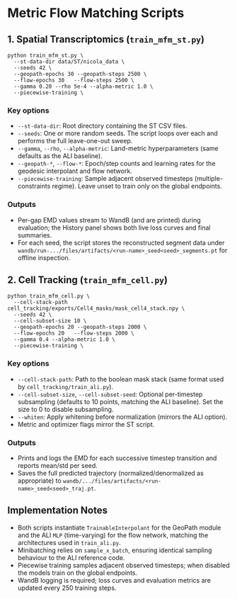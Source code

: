 # Metric Flow Matching Scripts

## 1️. Spatial Transcriptomics (`train_mfm_st.py`)

```
python train_mfm_st.py \
  --st-data-dir data/ST/nicola_data \
  --seeds 42 \
  --geopath-epochs 30 --geopath-steps 2500 \
  --flow-epochs 30   --flow-steps 2500 \
  --gamma 0.20 --rho 5e-4 --alpha-metric 1.0 \
  --piecewise-training \
```

### Key options
- `--st-data-dir`: Root directory containing the ST CSV files.
- `--seeds`: One or more random seeds. The script loops over each and performs the full leave-one-out sweep.
- `--gamma`, `--rho`, `--alpha-metric`: Land-metric hyperparameters (same defaults as the ALI baseline).
- `--geopath-*`, `--flow-*`: Epoch/step counts and learning rates for the geodesic interpolant and flow network.
- `--piecewise-training`: Sample adjacent observed timesteps (multiple-constraints regime). Leave unset to train only on the global endpoints.

### Outputs
- Per-gap EMD values stream to WandB (and are printed) during evaluation; the History panel shows both live loss curves and final summaries.
- For each seed, the script stores the reconstructed segment data under `wandb/run-.../files/artifacts/<run-name>_seed<seed>_segments.pt` for offline inspection.

## 2️. Cell Tracking (`train_mfm_cell.py`)

```
python train_mfm_cell.py \
  --cell-stack-path cell_tracking/exports/Cell4_masks/mask_cell4_stack.npy \
  --seeds 42 \
  --cell-subset-size 10 \
  --geopath-epochs 20 --geopath-steps 2000 \
  --flow-epochs 20   --flow-steps 2000 \
  --gamma 0.4 --alpha-metric 1.0 \
  --piecewise-training \
```

### Key options
- `--cell-stack-path`: Path to the boolean mask stack (same format used by `cell_tracking/train_ali.py`).
- `--cell-subset-size`, `--cell-subset-seed`: Optional per-timestep subsampling (defaults to 10 points, matching the ALI baseline). Set the size to 0 to disable subsampling.
- `--whiten`: Apply whitening before normalization (mirrors the ALI option).
- Metric and optimizer flags mirror the ST script.

### Outputs
- Prints and logs the EMD for each successive timestep transition and reports mean/std per seed.
- Saves the full predicted trajectory (normalized/denormalized as appropriate) to `wandb/.../files/artifacts/<run-name>_seed<seed>_traj.pt`.

## Implementation Notes
- Both scripts instantiate `TrainableInterpolant` for the GeoPath module and the ALI `MLP` (time-varying) for the flow network, matching the architectures used in `train_ali.py`.
- Minibatching relies on `sample_x_batch`, ensuring identical sampling behaviour to the ALI reference code.
- Piecewise training samples adjacent observed timesteps; when disabled the models train on the global endpoints.
- WandB logging is required; loss curves and evaluation metrics are updated every 250 training steps.

